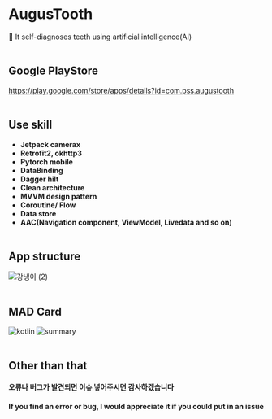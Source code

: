 # AugusTooth
🦷 It self-diagnoses teeth using artificial intelligence(AI)
<br><br>
## Google PlayStore
https://play.google.com/store/apps/details?id=com.pss.augustooth
<br><br>
## Use skill
- **Jetpack camerax**
- **Retrofit2, okhttp3**
- **Pytorch mobile**
- **DataBinding**
- **Dagger hilt**
- **Clean architecture**
- **MVVM design pattern**
- **Coroutine/ Flow**
- **Data store**
- **AAC(Navigation component, ViewModel, Livedata and so on)**
<br><br>
## App structure
![강냉이 (2)](https://user-images.githubusercontent.com/67040465/141021891-7ff68c6f-7fa3-4f89-b205-0f94b7009127.png)
<br><br>
## MAD Card
![kotlin](https://user-images.githubusercontent.com/67040465/141028401-06f92ca3-fb74-4c05-a382-531a3611d928.png)
![summary](https://user-images.githubusercontent.com/67040465/141028405-12be0bdd-25d7-459a-ac48-7d29f8281e43.png)
<br><br>
## Other than that
#### 오류나 버그가 발견되면 이슈 넣어주시면 감사하겠습니다
#### If you find an error or bug, I would appreciate it if you could put in an issue
